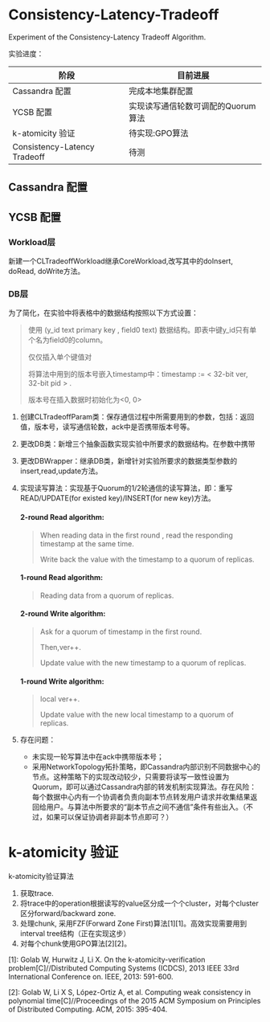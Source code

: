 # Consistency-Latency-Tradeoff
Experiment of the Consistency-Latency Tradeoff Algorithm.

实验进度：

| 阶段                         | 目前进展                           |
| ---------------------------- | ---------------------------------- |
| Cassandra 配置               | 完成本地集群配置                   |
| YCSB 配置                    | 实现读写通信轮数可调配的Quorum算法 |
| k-atomicity 验证             | 待实现:GPO算法                     |
| Consistency-Latency Tradeoff | 待测                               |



## Cassandra 配置


## YCSB 配置

### Workload层

新建一个CLTradeoffWorkload继承CoreWorkload,改写其中的doInsert, doRead, doWrite方法。

### DB层

为了简化，在实验中将表格中的数据结构按照以下方式设置：

> 使用 (y_id text primary key , field0 text) 数据结构。即表中键y_id只有单个名为field0的column。
>
> 仅仅插入单个键值对
>
> 将算法中用到的版本号嵌入timestamp中：timestamp := < 32-bit ver, 32-bit pid > .
>
> 版本号在插入数据时初始化为<0, 0>

1. 创建CLTradeoffParam类：保存通信过程中所需要用到的参数，包括：返回值，版本号，读写通信轮数，ack中是否携带版本号等。

2. 更改DB类：新增三个抽象函数实现实验中所要求的数据结构。在参数中携带

3. 更改DBWrapper：继承DB类，新增针对实验所要求的数据类型参数的insert,read,update方法。

4. 实现读写算法：实现基于Quorum的1/2轮通信的读写算法，即：重写 READ/UPDATE(for existed key)/INSERT(for new key)方法。

   #### 2-round Read algorithm:

   > When reading data in the first round , read the responding timestamp at the same time. 
   >
   > Write back the value with the timestamp to a quorum of replicas.

   #### 1-round Read algorithm:

   > Reading data from a quorum of replicas.

   #### 2-round Write algorithm:

   > Ask for a quorum of timestamp in the first round. 
   >
   > Then,ver++.
   >
   > Update value with the new timestamp to a quorum of replicas.

   #### 1-round Write algorithm:

   > local ver++.
   >
   > Update value with the new local timestamp to a quorum of replicas.

5. 存在问题：

   * 未实现一轮写算法中在ack中携带版本号；
   * 采用NetworkTopology拓扑策略，即Cassandra内部识别不同数据中心的节点。这种策略下的实现改动较少，只需要将读写一致性设置为Quorum，即可以通过Cassandra内部的转发机制实现算法。存在风险：每个数据中心内有一个协调者负责向副本节点转发用户请求并收集结果返回给用户。与算法中所要求的“副本节点之间不通信”条件有些出入。（不过，如果可以保证协调者非副本节点即可？）


# k-atomicity 验证

k-atomicity验证算法

1. 获取trace.
2. 将trace中的operation根据读写的value区分成一个个cluster，对每个cluster区分forward/backward zone.
3. 处理chunk, 采用FZF(Forward Zone First)算法[1][1]。高效实现需要用到interval tree结构（正在实现这步）
4. 对每个chunk使用GPO算法[2][2]。



[1]: Golab W, Hurwitz J, Li X. On the k-atomicity-verification problem[C]//Distributed Computing Systems (ICDCS), 2013 IEEE 33rd International Conference on. IEEE, 2013: 591-600.

[2]: Golab W, Li X S, López-Ortiz A, et al. Computing weak consistency in polynomial time[C]//Proceedings of the 2015 ACM Symposium on Principles of Distributed Computing. ACM, 2015: 395-404.

